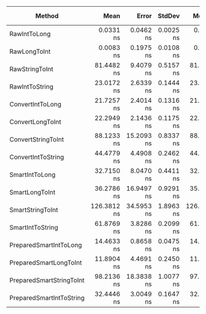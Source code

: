 |                   Method |        Mean |      Error |    StdDev |      Median |  Gen 0 | Gen 1 | Gen 2 | Allocated |
|------------------------- |------------:|-----------:|----------:|------------:|-------:|------:|------:|----------:|
|             RawIntToLong |   0.0331 ns |  0.0462 ns | 0.0025 ns |   0.0318 ns |      - |     - |     - |         - |
|             RawLongToInt |   0.0083 ns |  0.1975 ns | 0.0108 ns |   0.0021 ns |      - |     - |     - |         - |
|           RawStringToInt |  81.4482 ns |  9.4079 ns | 0.5157 ns |  81.4355 ns |      - |     - |     - |         - |
|           RawIntToString |  23.0172 ns |  2.6339 ns | 0.1444 ns |  23.0129 ns | 0.0095 |     - |     - |      40 B |
|         ConvertIntToLong |  21.7257 ns |  2.4014 ns | 0.1316 ns |  21.7263 ns | 0.0114 |     - |     - |      48 B |
|         ConvertLongToInt |  22.2949 ns |  2.1436 ns | 0.1175 ns |  22.2438 ns | 0.0114 |     - |     - |      48 B |
|       ConvertStringToInt |  88.1233 ns | 15.2093 ns | 0.8337 ns |  88.3713 ns | 0.0056 |     - |     - |      24 B |
|       ConvertIntToString |  44.4779 ns |  4.4908 ns | 0.2462 ns |  44.3825 ns | 0.0152 |     - |     - |      64 B |
|           SmartIntToLong |  32.7150 ns |  8.0470 ns | 0.4411 ns |  32.9197 ns | 0.0114 |     - |     - |      48 B |
|           SmartLongToInt |  36.2786 ns | 16.9497 ns | 0.9291 ns |  35.8452 ns | 0.0114 |     - |     - |      48 B |
|         SmartStringToInt | 126.3812 ns | 34.5953 ns | 1.8963 ns | 126.1871 ns | 0.0057 |     - |     - |      24 B |
|         SmartIntToString |  61.8769 ns |  3.8286 ns | 0.2099 ns |  61.8510 ns | 0.0151 |     - |     - |      64 B |
|   PreparedSmartIntToLong |  14.4633 ns |  0.8658 ns | 0.0475 ns |  14.4553 ns | 0.0114 |     - |     - |      48 B |
|   PreparedSmartLongToInt |  11.8904 ns |  4.4691 ns | 0.2450 ns |  11.9571 ns | 0.0114 |     - |     - |      48 B |
| PreparedSmartStringToInt |  98.2136 ns | 18.3838 ns | 1.0077 ns |  97.8190 ns | 0.0056 |     - |     - |      24 B |
| PreparedSmartIntToString |  32.4446 ns |  3.0049 ns | 0.1647 ns |  32.5033 ns | 0.0152 |     - |     - |      64 B |
